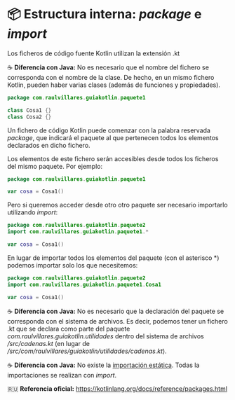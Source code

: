 # :package: Estructura interna: _package_ e _import_

Los ficheros de código fuente Kotlin utilizan la extensión .kt

:coffee: **Diferencia con Java:** No es necesario que el nombre del fichero se corresponda con el nombre de la clase.
De hecho, en un mismo fichero Kotlin, pueden haber varias clases (además de funciones y propiedades).

```kotlin
package com.raulvillares.guiakotlin.paquete1

class Cosa1 {}
class Cosa2 {}
```

Un fichero de código Kotlin puede comenzar con la palabra reservada _package_, que indicará el paquete al que pertenecen
todos los elementos declarados en dicho fichero.

Los elementos de este fichero serán accesibles desde todos los ficheros del mismo paquete. Por ejemplo:

```kotlin
package com.raulvillares.guiakotlin.paquete1

var cosa = Cosa1()
```

Pero si queremos acceder desde otro otro paquete ser necesario importarlo utilizando _import_:

```kotlin
package com.raulvillares.guiakotlin.paquete2
import com.raulvillares.guiakotlin.paquete1.*

var cosa = Cosa1()
```

En lugar de importar todos los elementos del paquete (con el asterisco *) podemos importar solo los que necesitemos:

```kotlin
package com.raulvillares.guiakotlin.paquete2
import com.raulvillares.guiakotlin.paquete1.Cosa1

var cosa = Cosa1()
```


:coffee: **Diferencia con Java:** No es necesario que la declaración del paquete se corresponda con el sistema de archivos.
Es decir, podemos tener un fichero .kt que se declara como parte del paquete _com.raulvillares.guiakotlin.utilidades_ dentro del
sistema de archivos _/src/cadenas.kt_ (en lugar de _/src/com/raulvillares/guiakotlin/utilidades/cadenas.kt_).

:coffee: **Diferencia con Java:** No existe la [importación estática](https://docs.oracle.com/javase/8/docs/technotes/guides/language/static-import.html). Todas la importaciones se realizan con _import_.

:ru: **Referencia oficial:** https://kotlinlang.org/docs/reference/packages.html
